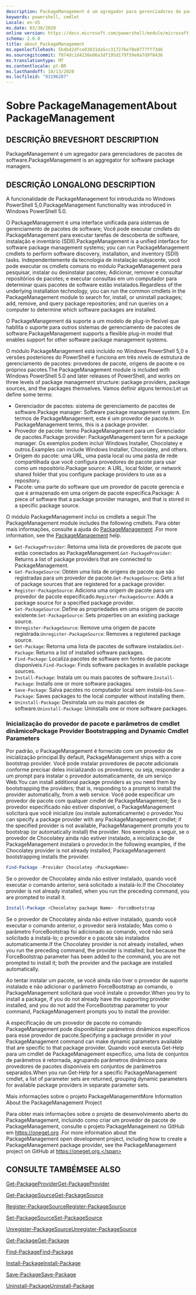 ```yaml
---
description: PackageManagement é um agregador para gerenciadores de pacotes de software.
keywords: powershell, cmdlet
Locale: en-US
ms.date: 03/30/2020
online version: https://docs.microsoft.com/powershell/module/microsoft.powershell.core/about/about_packagemanagement?view=powershell-7&WT.mc_id=ps-gethelp
schema: 2.0.0
title: about_PackageManagement
ms.openlocfilehash: 5b4b42dfce03831da5cc317276e78e0777ff73d6
ms.sourcegitcommit: f874dc1d4236e06a3df195d179f59e0a7d9f8436
ms.translationtype: MT
ms.contentlocale: pt-BR
ms.lasthandoff: 10/13/2020
ms.locfileid: "93196287"
---
```

# <a name="about-packagemanagement"></a><span data-ttu-id="65736-104">Sobre PackageManagement</span><span class="sxs-lookup"><span data-stu-id="65736-104">About PackageManagement</span></span>

## <a name="short-description"></a><span data-ttu-id="65736-105">DESCRIÇÃO BREVE</span><span class="sxs-lookup"><span data-stu-id="65736-105">SHORT DESCRIPTION</span></span>
<span data-ttu-id="65736-106">PackageManagement é um agregador para gerenciadores de pacotes de software.</span><span class="sxs-lookup"><span data-stu-id="65736-106">PackageManagement is an aggregator for software package managers.</span></span>

## <a name="long-description"></a><span data-ttu-id="65736-107">DESCRIÇÃO LONGA</span><span class="sxs-lookup"><span data-stu-id="65736-107">LONG DESCRIPTION</span></span>

<span data-ttu-id="65736-108">A funcionalidade de PackageManagement foi introduzida no Windows PowerShell 5,0.</span><span class="sxs-lookup"><span data-stu-id="65736-108">PackageManagement functionality was introduced in Windows PowerShell 5.0.</span></span>

<span data-ttu-id="65736-109">O PackageManagement é uma interface unificada para sistemas de gerenciamento de pacotes de software; Você pode executar cmdlets do PackageManagement para executar tarefas de descoberta de software, instalação e inventário (SDII).</span><span class="sxs-lookup"><span data-stu-id="65736-109">PackageManagement is a unified interface for software package management systems; you can run PackageManagement cmdlets to perform software discovery, installation, and inventory (SDII) tasks.</span></span> <span data-ttu-id="65736-110">Independentemente da tecnologia de instalação subjacente, você pode executar os cmdlets comuns no módulo PackageManagement para pesquisar, instalar ou desinstalar pacotes; Adicionar, remover e consultar repositórios de pacotes; e executar consultas em um computador para determinar quais pacotes de software estão instalados.</span><span class="sxs-lookup"><span data-stu-id="65736-110">Regardless of the underlying installation technology, you can run the common cmdlets in the PackageManagement module to search for, install, or uninstall packages; add, remove, and query package repositories; and run queries on a computer to determine which software packages are installed.</span></span>

<span data-ttu-id="65736-111">O PackageManagement dá suporte a um modelo de plug-in flexível que habilita o suporte para outros sistemas de gerenciamento de pacotes de software.</span><span class="sxs-lookup"><span data-stu-id="65736-111">PackageManagement supports a flexible plug-in model that enables support for other software package management systems.</span></span>

<span data-ttu-id="65736-112">O módulo PackageManagement está incluído no Windows PowerShell 5,0 e versões posteriores do PowerShell e funciona em três níveis de estrutura de gerenciamento de pacotes: provedores de pacote, origens de pacote e os próprios pacotes.</span><span class="sxs-lookup"><span data-stu-id="65736-112">The PackageManagement module is included with Windows PowerShell 5.0 and later releases of PowerShell, and works on three levels of package management structure: package providers, package sources, and the packages themselves.</span></span> <span data-ttu-id="65736-113">Vamos definir alguns termos:</span><span class="sxs-lookup"><span data-stu-id="65736-113">Let us define some terms:</span></span>

- <span data-ttu-id="65736-114">Gerenciador de pacotes: sistema de gerenciamento de pacotes de software.</span><span class="sxs-lookup"><span data-stu-id="65736-114">Package manager: Software package management system.</span></span> <span data-ttu-id="65736-115">Em termos de PackageManagement, este é um provedor de pacote.</span><span class="sxs-lookup"><span data-stu-id="65736-115">In PackageManagement terms, this is a package provider.</span></span>
- <span data-ttu-id="65736-116">Provedor de pacote: termo PackageManagement para um Gerenciador de pacotes.</span><span class="sxs-lookup"><span data-stu-id="65736-116">Package provider: PackageManagement term for a package manager.</span></span> <span data-ttu-id="65736-117">Os exemplos podem incluir Windows Installer, Chocolatey e outros.</span><span class="sxs-lookup"><span data-stu-id="65736-117">Examples can include Windows Installer, Chocolatey, and others.</span></span>
- <span data-ttu-id="65736-118">Origem do pacote: uma URL, uma pasta local ou uma pasta de rede compartilhada que você configura provedores de pacote para usar como um repositório.</span><span class="sxs-lookup"><span data-stu-id="65736-118">Package source: A URL, local folder, or network shared folder that you configure package providers to use as a repository.</span></span>
- <span data-ttu-id="65736-119">Pacote: uma parte do software que um provedor de pacote gerencia e que é armazenado em uma origem de pacote específica.</span><span class="sxs-lookup"><span data-stu-id="65736-119">Package: A piece of software that a package provider manages, and that is stored in a specific package source.</span></span>

<span data-ttu-id="65736-120">O módulo PackageManagement inclui os cmdlets a seguir.</span><span class="sxs-lookup"><span data-stu-id="65736-120">The PackageManagement module includes the following cmdlets.</span></span> <span data-ttu-id="65736-121">Para obter mais informações, consulte a ajuda do [PackageManagement](/powershell/module/packagemanagement) .</span><span class="sxs-lookup"><span data-stu-id="65736-121">For more information, see the [PackageManagement](/powershell/module/packagemanagement) help.</span></span>

- <span data-ttu-id="65736-122">`Get-PackageProvider`: Retorna uma lista de provedores de pacote que estão conectados ao PackageManagement.</span><span class="sxs-lookup"><span data-stu-id="65736-122">`Get-PackageProvider`: Returns a list of package providers that are  connected to PackageManagement.</span></span>
- <span data-ttu-id="65736-123">`Get-PackageSource`: Obtém uma lista de origens de pacote que são registradas para um provedor de pacote.</span><span class="sxs-lookup"><span data-stu-id="65736-123">`Get-PackageSource`: Gets a list of package sources that are registered for a package provider.</span></span>
- <span data-ttu-id="65736-124">`Register-PackageSource`: Adiciona uma origem de pacote para um provedor de pacote especificado.</span><span class="sxs-lookup"><span data-stu-id="65736-124">`Register-PackageSource`: Adds a package source for a specified package provider.</span></span>
- <span data-ttu-id="65736-125">`Set-PackageSource`: Define as propriedades em uma origem de pacote existente.</span><span class="sxs-lookup"><span data-stu-id="65736-125">`Set-PackageSource`: Sets properties on an existing package source.</span></span>
- <span data-ttu-id="65736-126">`Unregister-PackageSource`: Remove uma origem de pacote registrada.</span><span class="sxs-lookup"><span data-stu-id="65736-126">`Unregister-PackageSource`: Removes a registered package source.</span></span>
- <span data-ttu-id="65736-127">`Get-Package`: Retorna uma lista de pacotes de software instalados.</span><span class="sxs-lookup"><span data-stu-id="65736-127">`Get-Package`: Returns a list of installed software packages.</span></span>
- <span data-ttu-id="65736-128">`Find-Package`: Localiza pacotes de software em fontes de pacote disponíveis.</span><span class="sxs-lookup"><span data-stu-id="65736-128">`Find-Package`: Finds software packages in available package sources.</span></span>
- <span data-ttu-id="65736-129">`Install-Package`: Instala um ou mais pacotes de software.</span><span class="sxs-lookup"><span data-stu-id="65736-129">`Install-Package`: Installs one or more software packages.</span></span>
- <span data-ttu-id="65736-130">`Save-Package`: Salva pacotes no computador local sem instalá-los.</span><span class="sxs-lookup"><span data-stu-id="65736-130">`Save-Package`: Saves packages to the local computer without installing them.</span></span>
- <span data-ttu-id="65736-131">`Uninstall-Package`: Desinstala um ou mais pacotes de software.</span><span class="sxs-lookup"><span data-stu-id="65736-131">`Uninstall-Package`: Uninstalls one or more software packages.</span></span>

### <a name="package-provider-bootstrapping-and-dynamic-cmdlet-parameters"></a><span data-ttu-id="65736-132">Inicialização do provedor de pacote e parâmetros de cmdlet dinâmico</span><span class="sxs-lookup"><span data-stu-id="65736-132">Package Provider Bootstrapping and Dynamic Cmdlet Parameters</span></span>

<span data-ttu-id="65736-133">Por padrão, o PackageManagement é fornecido com um provedor de inicialização principal.</span><span class="sxs-lookup"><span data-stu-id="65736-133">By default, PackageManagement ships with a core bootstrap provider.</span></span> <span data-ttu-id="65736-134">Você pode instalar provedores de pacote adicionais conforme precisar deles inicializando os provedores; ou seja, responder a um prompt para instalar o provedor automaticamente, de um serviço Web.</span><span class="sxs-lookup"><span data-stu-id="65736-134">You can install additional package providers as you need them by bootstrapping the providers; that is, responding to a prompt to install the provider automatically, from a web service.</span></span> <span data-ttu-id="65736-135">Você pode especificar um provedor de pacote com qualquer cmdlet de PackageManagement; Se o provedor especificado não estiver disponível, o PackageManagement solicitará que você inicialize (ou instale automaticamente) o provedor.</span><span class="sxs-lookup"><span data-stu-id="65736-135">You can specify a package provider with any PackageManagement cmdlet; if the specified provider is not available, PackageManagement prompts you to bootstrap (or automatically install) the provider.</span></span> <span data-ttu-id="65736-136">Nos exemplos a seguir, se o provedor de Chocolatey ainda não estiver instalado, a inicialização de PackageManagement instalará o provedor.</span><span class="sxs-lookup"><span data-stu-id="65736-136">In the following examples, if the Chocolatey provider is not already installed, PackageManagement bootstrapping installs the provider.</span></span>

```powershell
Find-Package -Provider Chocolatey <PackageName>
```

<span data-ttu-id="65736-137">Se o provedor de Chocolatey ainda não estiver instalado, quando você executar o comando anterior, será solicitado a instalá-lo.</span><span class="sxs-lookup"><span data-stu-id="65736-137">If the Chocolatey provider is not already installed, when you run the preceding command, you are prompted to install it.</span></span>

```powershell
Install-Package <Chocolatey package Name> -ForceBootstrap
```

<span data-ttu-id="65736-138">Se o provedor de Chocolatey ainda não estiver instalado, quando você executar o comando anterior, o provedor será instalado; Mas como o parâmetro ForceBootstrap foi adicionado ao comando, você não será solicitado a instalá-lo; o provedor e o pacote são instalados automaticamente.</span><span class="sxs-lookup"><span data-stu-id="65736-138">If the Chocolatey provider is not already installed, when you run the preceding command, the provider is installed; but because the ForceBootstrap parameter has been added to the command, you are not prompted to install it; both the provider and the package are installed automatically.</span></span>

<span data-ttu-id="65736-139">Ao tentar instalar um pacote, se você ainda não tiver o provedor de suporte instalado e não adicionar o parâmetro ForceBootstrap ao comando, o PackageManagement solicitará que você instale o provedor.</span><span class="sxs-lookup"><span data-stu-id="65736-139">When you try to install a package, if you do not already have the supporting provider installed, and you do not add the ForceBootstrap parameter to your command, PackageManagement prompts you to install the provider.</span></span>

<span data-ttu-id="65736-140">A especificação de um provedor de pacote no comando PackageManagement pode disponibilizar parâmetros dinâmicos específicos para esse provedor de pacote.</span><span class="sxs-lookup"><span data-stu-id="65736-140">Specifying a package provider in your PackageManagement command can make dynamic parameters available that are specific to that package provider.</span></span> <span data-ttu-id="65736-141">Quando você executa Get-Help para um cmdlet de PackageManagement específico, uma lista de conjuntos de parâmetros é retornada, agrupando parâmetros dinâmicos para provedores de pacotes disponíveis em conjuntos de parâmetros separados.</span><span class="sxs-lookup"><span data-stu-id="65736-141">When you run Get-Help for a specific PackageManagement cmdlet, a list of parameter sets are returned, grouping dynamic parameters for available package providers in separate parameter sets.</span></span>

<span data-ttu-id="65736-142">Mais informações sobre o projeto PackageManagement</span><span class="sxs-lookup"><span data-stu-id="65736-142">More Information About the PackageManagement Project</span></span>

<span data-ttu-id="65736-143">Para obter mais informações sobre o projeto de desenvolvimento aberto do PackageManagement, incluindo como criar um provedor de pacote de PackageManagement, consulte o projeto PackageManagement no GitHub em https://oneget.org .</span><span class="sxs-lookup"><span data-stu-id="65736-143">For more information about the PackageManagement open development project, including how to create a PackageManagement package provider, see the PackageManagement project on GitHub at https://oneget.org.</span></span>

## <a name="see-also"></a><span data-ttu-id="65736-144">CONSULTE TAMBÉM</span><span class="sxs-lookup"><span data-stu-id="65736-144">SEE ALSO</span></span>

[<span data-ttu-id="65736-145">Get-PackageProvider</span><span class="sxs-lookup"><span data-stu-id="65736-145">Get-PackageProvider</span></span>](xref:PackageManagement.Get-PackageProvider)

[<span data-ttu-id="65736-146">Get-PackageSource</span><span class="sxs-lookup"><span data-stu-id="65736-146">Get-PackageSource</span></span>](xref:PackageManagement.Get-PackageSource)

[<span data-ttu-id="65736-147">Register-PackageSource</span><span class="sxs-lookup"><span data-stu-id="65736-147">Register-PackageSource</span></span>](xref:PackageManagement.Register-PackageSource)

[<span data-ttu-id="65736-148">Set-PackageSource</span><span class="sxs-lookup"><span data-stu-id="65736-148">Set-PackageSource</span></span>](xref:PackageManagement.Set-PackageSource)

[<span data-ttu-id="65736-149">Unregister-PackageSource</span><span class="sxs-lookup"><span data-stu-id="65736-149">Unregister-PackageSource</span></span>](xref:PackageManagement.Unregister-PackageSource)

[<span data-ttu-id="65736-150">Get-Package</span><span class="sxs-lookup"><span data-stu-id="65736-150">Get-Package</span></span>](xref:PackageManagement.Get-Package)

[<span data-ttu-id="65736-151">Find-Package</span><span class="sxs-lookup"><span data-stu-id="65736-151">Find-Package</span></span>](xref:PackageManagement.Find-Package)

[<span data-ttu-id="65736-152">Install-Package</span><span class="sxs-lookup"><span data-stu-id="65736-152">Install-Package</span></span>](xref:PackageManagement.Install-Package)

[<span data-ttu-id="65736-153">Save-Package</span><span class="sxs-lookup"><span data-stu-id="65736-153">Save-Package</span></span>](xref:PackageManagement.Save-Package)

[<span data-ttu-id="65736-154">Uninstall-Package</span><span class="sxs-lookup"><span data-stu-id="65736-154">Uninstall-Package</span></span>](xref:PackageManagement.Uninstall-Package)
